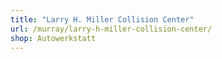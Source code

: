 ```yaml
---
title: "Larry H. Miller Collision Center"
url: /murray/larry-h-miller-collision-center/
shop: Autowerkstatt
---
```

